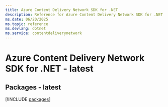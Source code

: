 ```yaml
---
title: Azure Content Delivery Network SDK for .NET
description: Reference for Azure Content Delivery Network SDK for .NET
ms.date: 06/20/2025
ms.topic: reference
ms.devlang: dotnet
ms.service: contentdeliverynetwork
---
```

# Azure Content Delivery Network SDK for .NET - latest
## Packages - latest
[!INCLUDE [packages](content-delivery-network-index.md)]